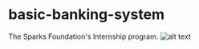 # basic-banking-system
The Sparks Foundation's Internship program.
![alt text](http://comedycentral.com/)
